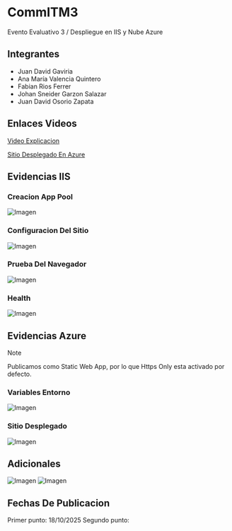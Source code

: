 # CommITM3
Evento Evaluativo 3 / Despliegue en IIS y Nube Azure

## Integrantes

- Juan David Gaviria
- Ana María Valencia Quintero
- Fabian Rios Ferrer
- Johan Sneider Garzon Salazar
- Juan David Osorio Zapata

## Enlaces Videos

[Video Explicacion](https://drive.google.com/file/d/19X7N8V0kAYWTLVuR9iJDIcAbGkfnVBGm/view?usp=sharing)

[Sitio Desplegado En Azure](https://blue-sky-06edd5910.3.azurestaticapps.net/)

## Evidencias IIS

### Creacion App Pool 
![Imagen](./evidencias/creacion_pool.png)

### Configuracion Del Sitio 
![Imagen](./evidencias/creacion_sitio.jpeg)

### Prueba Del Navegador
![Imagen](./evidencias/navegador.png)

### Health
![Imagen](./evidencias/health.png)

## Evidencias Azure

> [!NOTE]
> Publicamos como Static Web App, por lo que Https Only esta activado por defecto.

### Variables Entorno
![Imagen](./evidencias/variable_entorno.png)

### Sitio Desplegado
![Imagen](./evidencias/despliegue_azure.png)

## Adicionales

![Imagen](./evidencias/json.png)
![Imagen](./evidencias/wasm.png)

## Fechas De Publicacion

Primer punto: 18/10/2025
Segundo punto: 